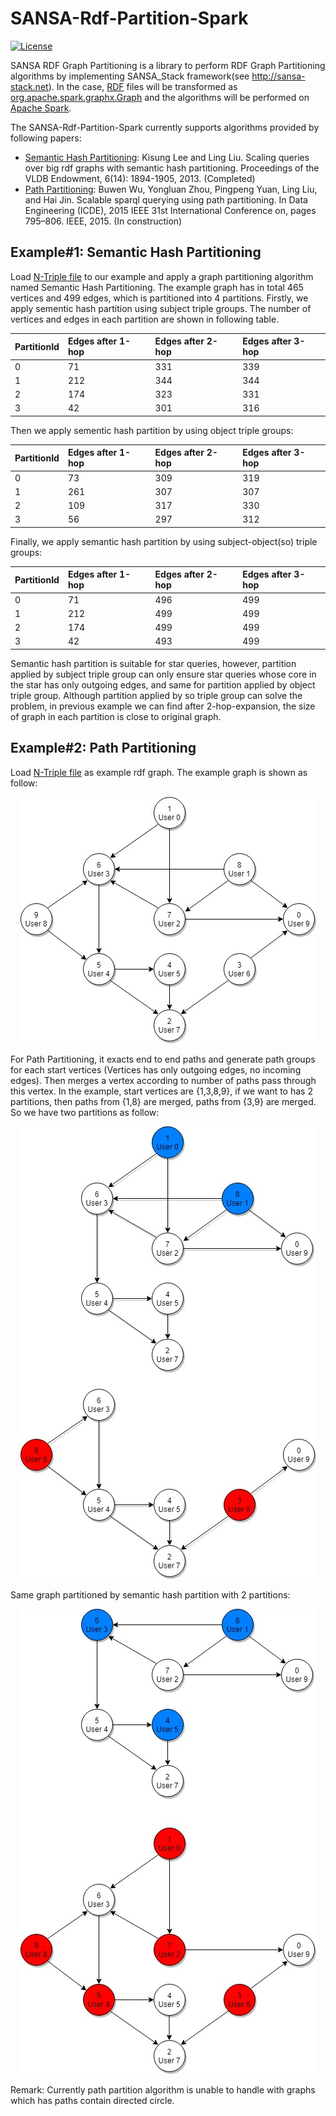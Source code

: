 # SANSA-Rdf-Partition-Spark
[![License](https://img.shields.io/badge/License-Apache%202.0-blue.svg)](https://opensource.org/licenses/Apache-2.0)

SANSA RDF Graph Partitioning is a library to perform RDF Graph Partitioning algorithms by implementing SANSA_Stack framework(see http://sansa-stack.net). In the case, [RDF](https://en.wikipedia.org/wiki/Resource_Description_Framework) files will be transformed as [org.apache.spark.graphx.Graph](https://spark.apache.org/docs/latest/api/scala/index.html#org.apache.spark.graphx.Graph) and the algorithms will be performed on [Apache Spark](https://spark.apache.org).

The SANSA-Rdf-Partition-Spark currently supports algorithms provided by following papers:
* [Semantic Hash Partitioning](https://dl.acm.org/citation.cfm?id=2556571): Kisung Lee and Ling Liu. Scaling queries over big rdf graphs with semantic hash partitioning. Proceedings of the VLDB Endowment, 6(14): 1894-1905, 2013. (Completed)
* [Path Partitioning](http://ieeexplore.ieee.org/abstract/document/7113334/): Buwen Wu, Yongluan Zhou, Pingpeng Yuan, Ling Liu, and Hai Jin. Scalable sparql querying using path partitioning. In Data Engineering (ICDE), 2015 IEEE 31st International Conference on, pages 795–806. IEEE, 2015. (In construction)

## Example#1: Semantic Hash Partitioning
Load [N-Triple file](https://github.com/CescWang1991/SANSA-Rdf-Partition-Spark/blob/master/src/main/resources/SilviaClustering_HairStylist_TaxiDriver.nt) to our example and apply a graph partitioning algorithm named Semantic Hash Partitioning. The example graph has in total 465 vertices and 499 edges, which is partitioned into 4 partitions. Firstly, we apply sementic hash partition using subject triple groups. The number of vertices and edges in each partition are shown in following table.

| PartitionId | Edges after 1-hop | Edges after 2-hop | Edges after 3-hop |
| :----- | :----- | :----- | :----- |
| 0 | 71 | 331 | 339
| 1 | 212 | 344 | 344
| 2 | 174 | 323 | 331
| 3 | 42 | 301 | 316

Then we apply sementic hash partition by using object triple groups:

| PartitionId | Edges after 1-hop | Edges after 2-hop | Edges after 3-hop |
| :----- | :----- | :----- | :----- |
| 0 | 73 | 309 | 319 |
| 1 | 261 | 307 | 307 |
| 2 | 109 | 317 | 330 |
| 3 | 56 | 297 | 312 |

Finally, we apply semantic hash partition by using subject-object(so) triple groups:

| PartitionId | Edges after 1-hop | Edges after 2-hop | Edges after 3-hop |
| :----- | :----- | :----- | :----- |
| 0 | 71 | 496 | 499 |
| 1 | 212 | 499 | 499 |
| 2 | 174 | 499 | 499 |
| 3 | 42 | 493 | 499 |

Semantic hash partition is suitable for star queries, however, partition applied by subject triple group can only ensure star queries whose core in the star has only outgoing edges, and same for partition applied by object triple group. Although partition applied by so triple group can solve the problem, in previous example we can find after 2-hop-expansion, the size of graph in each partition is close to original graph.

## Example#2: Path Partitioning
Load [N-Triple file](https://github.com/CescWang1991/SANSA-Rdf-Partition-Spark/blob/master/src/main/resources/Clustering_sampledata1.nt) as example rdf graph. The example graph is shown as follow:

<p align="center"> 
  <img src="https://github.com/CescWang1991/SANSA-Rdf-Partition-Spark/blob/master/Figures/Graph%20for%20PP.jpg">
</p>

For Path Partitioning, it exacts end to end paths and generate path groups for each start vertices (Vertices has only outgoing edges, no incoming edges). Then merges a vertex according to number of paths pass through this vertex. In the example, start vertices are {1,3,8,9}, if we want to has 2 partitions, then paths from {1,8} are merged, paths from {3,9} are merged. So we have two partitions as follow:

<p align="center"> 
  <img src="https://github.com/CescWang1991/SANSA-Rdf-Partition-Spark/blob/master/Figures/Path%20Partition.jpg">
</p>

Same graph partitioned by semantic hash partition with 2 partitions:

<p align="center"> 
  <img src="https://github.com/CescWang1991/SANSA-Rdf-Partition-Spark/blob/master/Figures/Semantic%20Hash%20Partition.jpg">
</p>

Remark: Currently path partition algorithm is unable to handle with graphs which has paths contain directed circle.
